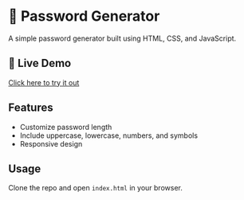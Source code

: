# 🔐 Password Generator

A simple password generator built using HTML, CSS, and JavaScript.

## 🔗 Live Demo
[Click here to try it out](https://Sarika-sh.github.io/password-generator)

## Features
- Customize password length
- Include uppercase, lowercase, numbers, and symbols
- Responsive design

## Usage
Clone the repo and open `index.html` in your browser.

